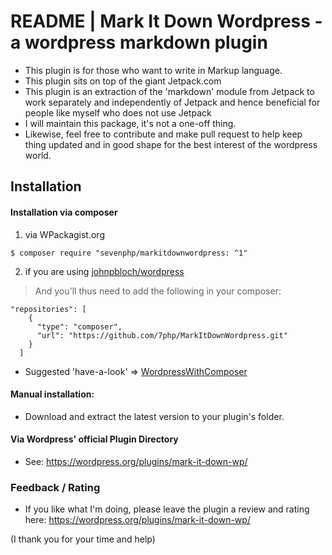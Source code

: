 # README | Mark It Down Wordpress - a wordpress markdown plugin

- This plugin is for those who want to write in Markup language.
- This plugin sits on top of the giant Jetpack.com
- This plugin is an extraction of the 'markdown' module from Jetpack to work separately and independently of Jetpack and hence beneficial for people like myself who does not use Jetpack
- I will maintain this package, it's not a one-off thing.
- Likewise, feel free to contribute and make pull request to help keep thing updated and in good shape for the best interest of the wordpress world.


## Installation

#### Installation via composer

1. via WPackagist.org

```
$ composer require "sevenphp/markitdownwordpress: ^1"
```

2. if you are using [johnpbloch/wordpress](https://github.com/johnpbloch/wordpress)

> And you'll thus need to add the following in your composer:

```
"repositories": [
    {
      "type": "composer",
      "url": "https://github.com/7php/MarkItDownWordpress.git"
    }
  ]
```

- Suggested 'have-a-look' => [WordpressWithComposer](https://github.com/7php/wordpresswithcomposer)

#### Manual installation:

- Download and extract the latest version to your plugin's folder.


#### Via Wordpress' official Plugin Directory

- See: https://wordpress.org/plugins/mark-it-down-wp/



### Feedback / Rating

- If you like what I'm doing, please leave the plugin a review and rating here: https://wordpress.org/plugins/mark-it-down-wp/

(I thank you for your time and help)